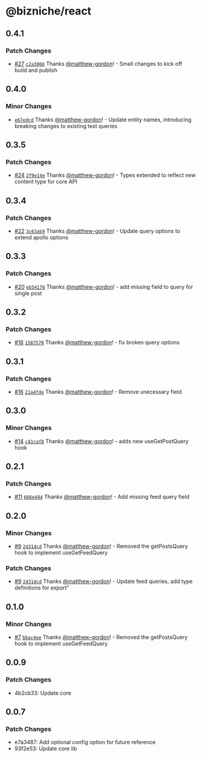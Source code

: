# @bizniche/react

## 0.4.1

### Patch Changes

- [#27](https://github.com/freshsqueezed/bizniche-react/pull/27) [`c2a3866`](https://github.com/freshsqueezed/bizniche-react/commit/c2a38666838a41436b53e31793f3827a61bc6689) Thanks [@matthew-gordon](https://github.com/matthew-gordon)! - Small changes to kick off build and publish

## 0.4.0

### Minor Changes

- [`e67edcd`](https://github.com/freshsqueezed/bizniche-react/commit/e67edcd98edd3e5bb2eb73e601f7f2a6ad952235) Thanks [@matthew-gordon](https://github.com/matthew-gordon)! - Update entity names, introducing breaking changes to existing test queries

## 0.3.5

### Patch Changes

- [#24](https://github.com/freshsqueezed/bizniche-react/pull/24) [`2f9e14e`](https://github.com/freshsqueezed/bizniche-react/commit/2f9e14eda0bedb3e1576df7afeae134b5039cd31) Thanks [@matthew-gordon](https://github.com/matthew-gordon)! - Types extended to reflect new content type for core API

## 0.3.4

### Patch Changes

- [#22](https://github.com/freshsqueezed/bizniche-react/pull/22) [`3c63ab9`](https://github.com/freshsqueezed/bizniche-react/commit/3c63ab9ea534ecd50d28ae369e88ac6e793a63d5) Thanks [@matthew-gordon](https://github.com/matthew-gordon)! - Update query options to extend apollo options

## 0.3.3

### Patch Changes

- [#20](https://github.com/freshsqueezed/bizniche-react/pull/20) [`eb54178`](https://github.com/freshsqueezed/bizniche-react/commit/eb54178e315835fe64baccdef7c5aeca9d2eda2b) Thanks [@matthew-gordon](https://github.com/matthew-gordon)! - add missing field to query for single post

## 0.3.2

### Patch Changes

- [#18](https://github.com/freshsqueezed/bizniche-react/pull/18) [`1587570`](https://github.com/freshsqueezed/bizniche-react/commit/1587570a6e2ecf1be875aff563fb51c8849b19ac) Thanks [@matthew-gordon](https://github.com/matthew-gordon)! - fix broken query options

## 0.3.1

### Patch Changes

- [#16](https://github.com/freshsqueezed/bizniche-react/pull/16) [`21a4fde`](https://github.com/freshsqueezed/bizniche-react/commit/21a4fded5275f14978c3d7000b1744553d61da24) Thanks [@matthew-gordon](https://github.com/matthew-gordon)! - Remove unecessary field

## 0.3.0

### Minor Changes

- [#14](https://github.com/freshsqueezed/bizniche-react/pull/14) [`c41caf8`](https://github.com/freshsqueezed/bizniche-react/commit/c41caf8fc1a8a234a20c16c2e00892356d5c267a) Thanks [@matthew-gordon](https://github.com/matthew-gordon)! - adds new useGetPostQuery hook

## 0.2.1

### Patch Changes

- [#11](https://github.com/freshsqueezed/bizniche-react/pull/11) [`666e494`](https://github.com/freshsqueezed/bizniche-react/commit/666e49475ec424ebf8ad5191044a3805995bad62) Thanks [@matthew-gordon](https://github.com/matthew-gordon)! - Add missing feed query field

## 0.2.0

### Minor Changes

- [#9](https://github.com/freshsqueezed/bizniche-react/pull/9) [`24314cd`](https://github.com/freshsqueezed/bizniche-react/commit/24314cd775cf0c4771dde847233322a2f9b7e39e) Thanks [@matthew-gordon](https://github.com/matthew-gordon)! - Removed the getPostsQuery hook to implement useGetFeedQuery

### Patch Changes

- [#9](https://github.com/freshsqueezed/bizniche-react/pull/9) [`24314cd`](https://github.com/freshsqueezed/bizniche-react/commit/24314cd775cf0c4771dde847233322a2f9b7e39e) Thanks [@matthew-gordon](https://github.com/matthew-gordon)! - Update feed queries, add type definitions for export"

## 0.1.0

### Minor Changes

- [#7](https://github.com/freshsqueezed/bizniche-react/pull/7) [`bbac4ee`](https://github.com/freshsqueezed/bizniche-react/commit/bbac4eeca67977056fb31783d93078c21c6ab554) Thanks [@matthew-gordon](https://github.com/matthew-gordon)! - Removed the getPostsQuery hook to implement useGetFeedQuery

## 0.0.9

### Patch Changes

- 4b2cb33: Update core

## 0.0.7

### Patch Changes

- e7a3487: Add optional config option for future reference
- 93f2e53: Update core lib
